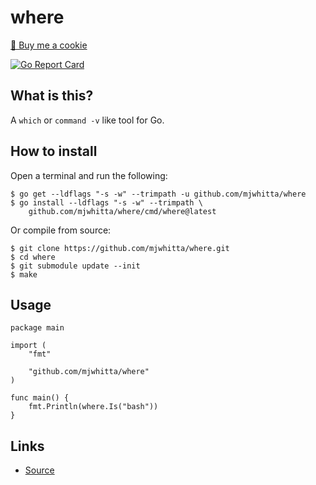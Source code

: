 # where

<a href="https://www.buymeacoffee.com/mjwhitta">🍪 Buy me a cookie</a>

[![Go Report Card](https://goreportcard.com/badge/github.com/mjwhitta/where)](https://goreportcard.com/report/github.com/mjwhitta/where)

## What is this?

A `which` or `command -v` like tool for Go.

## How to install

Open a terminal and run the following:

```
$ go get --ldflags "-s -w" --trimpath -u github.com/mjwhitta/where
$ go install --ldflags "-s -w" --trimpath \
    github.com/mjwhitta/where/cmd/where@latest
```

Or compile from source:

```
$ git clone https://github.com/mjwhitta/where.git
$ cd where
$ git submodule update --init
$ make
```

## Usage

```
package main

import (
    "fmt"

    "github.com/mjwhitta/where"
)

func main() {
    fmt.Println(where.Is("bash"))
}
```

## Links

- [Source](https://github.com/mjwhitta/where)
